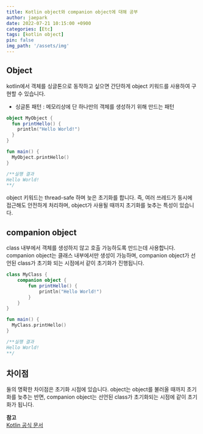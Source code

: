 ```yaml
---
title: Kotlin object와 companion object에 대해 공부
author: jaepark
date: 2022-07-21 10:15:00 +0900
categories: [Etc]
tags: [kotlin object]
pin: false
img_path: '/assets/img'
---
```

## **Object**
kotlin에서 객체를 싱글톤으로 동작하고 싶으면 간단하게 object 키워드를 사용하여 구현할 수 있습니다. 
- 싱글톤 패턴 : 메모리상에 단 하나만의 객체를 생성하기 위해 만드는 패턴

```kotlin
object MyObject {
  fun printHello() {
    println("Hello World!")
  }
}

fun main() {
  MyObject.printHello()
}

/**실행 결과
Hello World!
**/
```
object 키워드는 thread-safe 하며 늦은 초기화를 합니다. 즉, 여러 쓰레드가 동시에 접근해도 안전하게 처리하며, object가 사용될 때까지 초기화를 늦추는 특성이 있습니다.

## **companion object**

class 내부에서 객체를 생성하지 않고 호출 가능하도록 만드는데 사용합니다. companion object는 클래스 내부에서만 생성이 가능하며, 
companion object가 선언된 class가 초기화 되는 시점에서 같이 초기화가 진행됩니다.

```kotlin
class MyClass {
    companion object {
        fun printHello() {
            println("Hello World!")
        }
    }
}

fun main() {
  MyClass.printHello()
}

/**실행 결과
Hello World!
**/
```

## **차이점**
둘의 명확한 차이점은 초기화 시점에 있습니다. object는 object를 불러올 때까지 초기화를 늦추는 반면, companion object는 선언된 class가 초기화되는 시점에 같이 초기화가 됩니다.

**참고**  
[Kotlin 공식 문서](https://kotlinlang.org/docs/object-declarations.html#semantic-difference-between-object-expressions-and-declarations)
